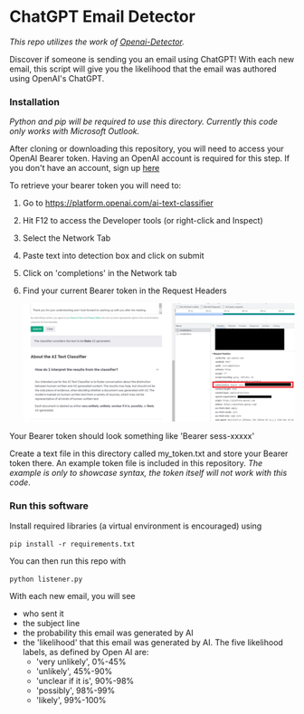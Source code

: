 # ChatGPT Email Detector	

*This repo utilizes the work of [Openai-Detector](https://github.com/promptslab/openai-detector).*



Discover if someone is sending you an email using ChatGPT! With each new email, this script will give you the likelihood that the email was authored using OpenAI's ChatGPT.

### Installation

*Python and pip will be required to use this directory. Currently this code only works with Microsoft Outlook.*

After cloning or downloading this repository, you will need to access your OpenAI Bearer token. Having an OpenAI account is required for this step. If you don't have an account, sign up [here](https://platform.openai.com/signup/)

To retrieve your bearer token you will need to:

1. Go to https://platform.openai.com/ai-text-classifier 

2. Hit F12 to access the Developer tools (or right-click and Inspect)

3. Select the Network Tab

4. Paste text into detection box and click on submit

5. Click on 'completions' in the Network tab

6. Find your current Bearer token in the Request Headers

   ![auth_pic](auth_pic.png)



Your Bearer token should look something like 'Bearer sess-xxxxx'

Create a text file in this directory called my_token.txt and store your Bearer token there. An example token file is included in this repository. *The example is only to showcase syntax, the token itself will not work with this code*.



### Run this software

Install required libraries (a virtual environment is encouraged) using

`pip install -r requirements.txt`

You can then run this repo with

`python listener.py`



With each new email, you will see

- who sent it
- the subject line
- the probability this email was generated by AI
- the 'likelihood' that this email was generated by AI. The five likelihood labels, as defined by Open AI are:
  - 'very unlikely', 0%-45%
  - 'unlikely', 45%-90%
  - 'unclear if it is', 90%-98%
  - 'possibly', 98%-99%
  - 'likely', 99%-100%

